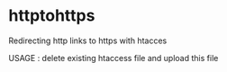 # httptohttps
Redirecting http links to https with htacces

USAGE : delete existing htaccess file and upload this file

